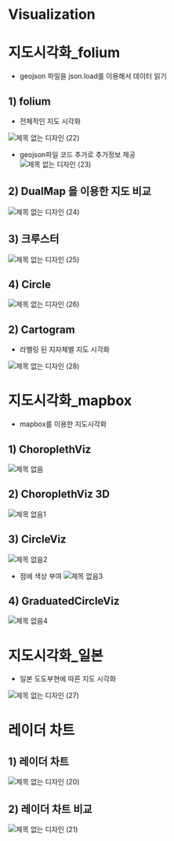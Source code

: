 # Visualization

# 지도시각화_folium
- geojson 파일을 json.load를 이용해서 데이터 읽기

## 1) folium
- 전체적인 지도 시각화

![제목 없는 디자인 (22)](https://user-images.githubusercontent.com/47103479/104158198-35a37400-5430-11eb-87eb-7556446093b9.png)
- geojson파일 코드 추가로 추가정보 제공  
![제목 없는 디자인 (23)](https://user-images.githubusercontent.com/47103479/104158204-363c0a80-5430-11eb-9ab9-80948835c340.png)

## 2) DualMap 을 이용한 지도 비교 
![제목 없는 디자인 (24)](https://user-images.githubusercontent.com/47103479/104158207-36d4a100-5430-11eb-8220-3060c4c4a6b8.png)

## 3) 크루스터
![제목 없는 디자인 (25)](https://user-images.githubusercontent.com/47103479/104158209-376d3780-5430-11eb-9079-73dcb7bc469c.png)

## 4) Circle
![제목 없는 디자인 (26)](https://user-images.githubusercontent.com/47103479/104158213-376d3780-5430-11eb-8e9a-61ebc41e8ed6.png)

## 2) Cartogram 
- 라벨링 된 지자체별 지도 시각화

![제목 없는 디자인 (28)](https://user-images.githubusercontent.com/47103479/104179332-02241200-544f-11eb-8f92-2dcbeab27490.png)

# 지도시각화_mapbox
- mapbox를 이용한 지도시각화

## 1) ChoroplethViz
![제목 없음](https://user-images.githubusercontent.com/47103479/104314069-3dd8dd80-551c-11eb-9aac-d94f207f0cc2.png)

## 2) ChoroplethViz 3D
![제목 없음1](https://user-images.githubusercontent.com/47103479/104314071-3f0a0a80-551c-11eb-9fe2-9c278929d34b.png)

## 3) CircleViz
![제목 없음2](https://user-images.githubusercontent.com/47103479/104314072-3f0a0a80-551c-11eb-80b7-5c5e2e00ad21.png)

- 점에 색상 부여
![제목 없음3](https://user-images.githubusercontent.com/47103479/104314074-3fa2a100-551c-11eb-8904-878ebe533679.png)

## 4) GraduatedCircleViz
![제목 없음4](https://user-images.githubusercontent.com/47103479/104314076-403b3780-551c-11eb-83be-b9cb53a37c11.png)


# 지도시각화_일본
- 일본 도도부현에 따른 지도 시각화

![제목 없는 디자인 (27)](https://user-images.githubusercontent.com/47103479/104178834-4bc02d00-544e-11eb-9304-d7406bff8418.png)


# 레이더 차트
## 1) 레이더 차트 

![제목 없는 디자인 (20)](https://user-images.githubusercontent.com/47103479/104157367-59fe5100-542e-11eb-94b4-95b2082b1b3f.png)

## 2) 레이더 차트 비교
![제목 없는 디자인 (21)](https://user-images.githubusercontent.com/47103479/104157368-5b2f7e00-542e-11eb-97ad-383441fe8c33.png)

